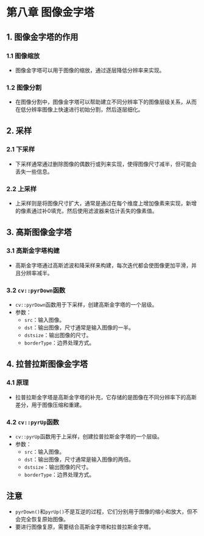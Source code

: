 # 第八章 图像金字塔

## 1. 图像金字塔的作用

### 1.1 图像缩放
- 图像金字塔可以用于图像的缩放，通过逐层降低分辨率来实现。

### 1.2 图像分割
- 在图像分割中，图像金字塔可以帮助建立不同分辨率下的图像层级关系，从而在低分辨率图像上快速进行初始分割，然后逐层细化。

## 2. 采样

### 2.1 下采样
- 下采样通常通过删除图像的偶数行或列来实现，使得图像尺寸减半，但可能会丢失一些信息。

### 2.2 上采样
- 上采样则是将图像尺寸扩大，通常是通过在每个维度上增加像素来实现，新增的像素通过补0填充，然后使用滤波器来估计丢失的像素值。

## 3. 高斯图像金字塔

### 3.1 高斯金字塔构建
- 高斯金字塔通过高斯滤波和降采样来构建，每次迭代都会使图像更加平滑，并且分辨率减半。

### 3.2 `cv::pyrDown`函数
- `cv::pyrDown`函数用于下采样，创建高斯金字塔的一个层级。
- 参数：
  - `src`：输入图像。
  - `dst`：输出图像，尺寸通常是输入图像的一半。
  - `dstsize`：输出图像的尺寸。
  - `borderType`：边界处理方式。

## 4. 拉普拉斯图像金字塔

### 4.1 原理
- 拉普拉斯金字塔是高斯金字塔的补充，它存储的是图像在不同分辨率下的高斯差分，用于图像压缩和重建。

### 4.2 `cv::pyrUp`函数
- `cv::pyrUp`函数用于上采样，创建拉普拉斯金字塔的一个层级。
- 参数：
  - `src`：输入图像。
  - `dst`：输出图像，尺寸通常是输入图像的两倍。
  - `dstsize`：输出图像的尺寸。
  - `borderType`：边界处理方式。

## 注意
- `pyrDown()`和`pyrUp()`不是互逆的过程，它们分别用于图像的缩小和放大，但不会完全恢复原始图像。
- 要进行图像复原，需要结合高斯金字塔和拉普拉斯金字塔。
